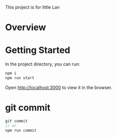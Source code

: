 This project is for little Lan
# Overview

# Getting Started

In the project directory, you can run:
```js
npm i
npm run start
```

Open [http://localhost:3000](http://localhost:3000) to view it in the browser.

# git commit 

```js
git commit 
// or
npm run commit
```

